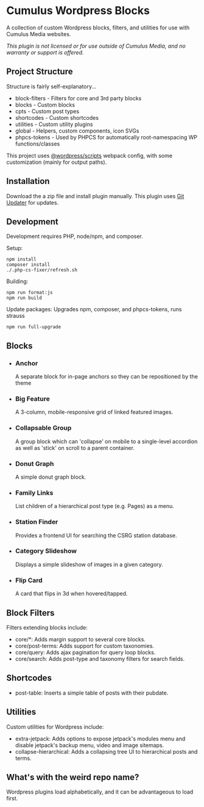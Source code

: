# Cumulus Wordpress Blocks

A collection of custom Wordpress blocks, filters, and utilities for use with Cumulus Media websites.

*This plugin is not licensed or for use outside of Cumulus Media, and no warranty or support is offered.*

## Project Structure

Structure is fairly self-explanatory...

* block-filters - Filters for core and 3rd party blocks
* blocks - Custom blocks
* cpts - Custom post types
* shortcodes - Custom shortcodes
* utilities - Custom utility plugins
* global - Helpers, custom components, icon SVGs
* phpcs-tokens - Used by PHPCS for automatically root-namespacing WP functions/classes

This project uses [@wordpress/scripts](https://github.com/WordPress/gutenberg/tree/trunk/packages/scripts) webpack config, with some customization (mainly for output paths).

## Installation

Download the a zip file and install plugin manually. This plugin uses [Git Updater](https://github.com/afragen/git-updater) for updates.

## Development

Development requires PHP, node/npm, and composer.

Setup:
```
npm install
composer install
./.php-cs-fixer/refresh.sh
```

Building:
```
npm run format:js
npm run build
```

Update packages:
Upgrades npm, composer, and phpcs-tokens, runs strauss
```
npm run full-upgrade
```

## Blocks

* ### Anchor

	A separate block for in-page anchors so they can be repositioned by the theme

* ### Big Feature

	A 3-column, mobile-responsive grid of linked featured images.

* ### Collapsable Group

	A group block which can 'collapse' on mobile to a single-level accordion as well as 'stick' on scroll to a parent container.

* ### Donut Graph

	A simple donut graph block.

* ### Family Links

	List children of a hierarchical post type (e.g. Pages) as a menu.

* ### Station Finder

	Provides a frontend UI for searching the CSRG station database.

* ### Category Slideshow

	Displays a simple slideshow of images in a given category.

* ### Flip Card

	A card that flips in 3d when hovered/tapped.

## Block Filters

Filters extending blocks include:

* core/*: Adds margin support to several core blocks.
* core/post-terms: Adds support for custom taxonomies.
* core/query: Adds ajax pagination for query loop blocks.
* core/search: Adds post-type and taxonomy filters for search fields.

## Shortcodes

* post-table: Inserts a simple table of posts with their pubdate.

## Utilities

Custom utilities for Wordpress include:

* extra-jetpack: Adds options to expose jetpack's modules menu and disable jetpack's backup menu, video and image sitemaps.
* collapse-hierarchical: Adds a collapsing tree UI to hierarchical posts and terms.

## What's with the weird repo name?

Wordpress plugins load alphabetically, and it can be advantageous to load first.
